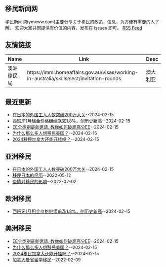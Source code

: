 ## 移民新闻网
移民新闻网(ymxww.com)主要分享关于移民的政策，信息，为方便有需要的人了解。
欢迎大家共同提供有价值的内容，发布在 issues 即可。
[RSS Feed](https://raw.githubusercontent.com/jdzj/ymxww.com/master/feed.xml)

## [友情链接](https://github.com/jdzj/gitblog/issues/2)
<table>
<thead>
<tr>
<th>Name</th>
<th>Link</th>
<th>Desc</th>
</tr>
</thead>
<tbody>
<tr>
<td>澳洲移民局</td>
<td>https://immi.homeaffairs.gov.au/visas/working-in-australia/skillselect/invitation-rounds</td>
<td>澳大利亚</td>
</tr>
</tbody>
</table>

## 最近更新
- [在日本的外国工人人数突破200万大关](https://github.com/jdzj/ymxww.com/issues/11)--2024-02-15
- [西班牙1月租金价格继续飙涨1.8%，创历史新高](https://github.com/jdzj/ymxww.com/issues/10)--2024-02-15
- [EE全类别最新邀请, 教你如何破局高分EE](https://github.com/jdzj/ymxww.com/issues/9)--2024-02-15
- [为什么那么多人想移民美国？](https://github.com/jdzj/ymxww.com/issues/8)--2024-02-15
- [2024移民加拿大还能开挂吗？](https://github.com/jdzj/ymxww.com/issues/7)--2024-02-15
## 亚洲移民
- [在日本的外国工人人数突破200万大关](https://github.com/jdzj/ymxww.com/issues/11)--2024-02-15
- [移民日本的经历](https://github.com/jdzj/ymxww.com/issues/6)--2022-05-12
- [疫情对移民的影响](https://github.com/jdzj/ymxww.com/issues/3)--2022-02-02
## 欧洲移民
- [西班牙1月租金价格继续飙涨1.8%，创历史新高](https://github.com/jdzj/ymxww.com/issues/10)--2024-02-15
## 美洲移民
- [EE全类别最新邀请, 教你如何破局高分EE](https://github.com/jdzj/ymxww.com/issues/9)--2024-02-15
- [为什么那么多人想移民美国？](https://github.com/jdzj/ymxww.com/issues/8)--2024-02-15
- [2024移民加拿大还能开挂吗？](https://github.com/jdzj/ymxww.com/issues/7)--2024-02-15
- [加拿大曼省留学移民](https://github.com/jdzj/ymxww.com/issues/4)--2022-02-09
